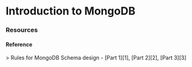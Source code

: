 # Introduction to MongoDB

<h3>Resources</h3>

<h4>Reference</h4>
> Rules for MongoDB Schema design - [Part 1][1], [Part 2][2], [Part 3][3]


  


  [1]: http://blog.mongodb.org/post/87200945828/6-rules-of-thumb-for-mongodb-schema-design-part-1
  [2]: http://blog.mongodb.org/post/87892923503/6-rules-of-thumb-for-mongodb-schema-design-part-2
  [3]: http://blog.mongodb.org/post/88473035333/6-rules-of-thumb-for-mongodb-schema-design-part-3